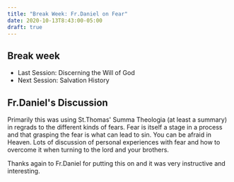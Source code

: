 ```yaml
---
title: "Break Week: Fr.Daniel on Fear"
date: 2020-10-13T8:43:00-05:00
draft: true
---
```


## Break week

- Last Session: Discerning the Will of God
- Next Session: Salvation History

## Fr.Daniel's Discussion

Primarily this was using St.Thomas' Summa Theologia (at least a summary) in regrads to the different kinds of fears. Fear is itself a stage in a process and that grasping the fear is what can lead to sin. You can be afraid in Heaven. Lots of discussion of personal experiences with fear and how to overcome it when turning to the lord and your brothers.

Thanks again to Fr.Daniel for putting this on and it was very instructive and interesting. 
